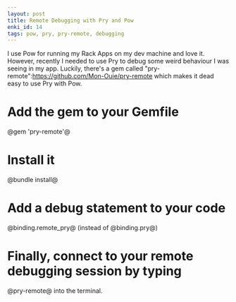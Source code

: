 ```yaml
---
layout: post
title: Remote Debugging with Pry and Pow
enki_id: 14
tags: pow, pry, pry-remote, debugging
---
```

I use Pow for running my Rack Apps on my dev machine and love it. However, recently I needed to use Pry to debug some weird behaviour I was seeing in my app.
Luckily, there's a gem called "pry-remote":https://github.com/Mon-Ouie/pry-remote which makes it dead easy to use Pry with Pow.

# Add the gem to your Gemfile
@gem 'pry-remote'@
# Install it
@bundle install@
# Add a debug statement to your code
@binding.remote_pry@ (instead of @binding.pry@)
# Finally, connect to your remote debugging session by typing
@pry-remote@ into the terminal.

